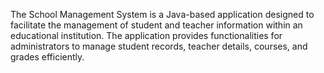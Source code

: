 The School Management System is a Java-based application designed to facilitate the 
management of student and teacher information within an educational institution. The 
application provides functionalities for administrators to manage student records, teacher 
details, courses, and grades efficiently. 
